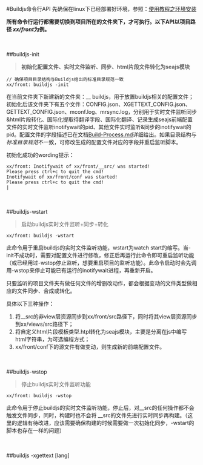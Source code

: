 #Buildjs命令行API
先确保在linux下已经部署好环境，参照：<a href="../README.md#一环境安装" target="_blank">使用教程之环境安装</a>

**所有命令行运行都需要切换到项目所在的文件夹下，才可执行。以下API以项目路径
*xx/front*为例。**

<br><br>
##buildjs-init
> **初始化配置文件、实时文件监听、同步、html片段文件转化为seajs模块**

	// 确保项目目录结构与Buildjs给出的标准目录规范一致
	xx/front: buildjs -init

在当前文件夹下新建新的文件夹：__ buildjs，用于放置buildjs相关的配置文件；初始化后该文件夹下有五个文件：CONFIG.json、XGETTEXT_CONFIG.json、GETTEXT_CONFIG.json、mconf.log、mrsync.log，分别用于实时文件监听同步&html片段转化、国际化提取待翻译字段、国际化翻译、记录生成seajs前端配置文件的实时文件监听inotifywait的pid、其他文件实时监听&同步的inotifywait的pid。配置文件的字段描述已在文档<a href="Build-Process.md#文件实时监听+同步+转化" target="_blank">Build-Process.md</a>详细给出。如果目录结构与*标准目录规范*不一致，可修改生成的配置文件对应的字段并重启监听脚本。

初始化成功的wording提示：

	xx/front: Inotifywait of xx/front/__src/ was started!
	Please press ctrl+c to quit the cmd!
	Inotifywait of xx/front/conf was started!
	Please press ctrl+c to quit the cmd!
	|

<br><br>
##buildjs-wstart
>启动buildjs实时文件监听+同步+转化

	xx/front: buildjs -wstart

此命令用于重启buildjs的实时文件监听功能，wstart为watch start的缩写。当-init不成功时，需要对配置文件进行修改，修正后再运行此命令即可重启监听功能（或已经用过-wstop停止监听，想要重启项目的监听功能）。此命令启动时会先调用-wstop来停止可能已有运行的inotifywait进程，再重新开启。

只要监听的项目文件夹有做任何文件的增删改动作，都会根据变动的文件类型做相应的文件同步、合成或转化。

具体以下三种操作：

1. 将__src的非view层资源同步到xx/front/src路径下，同时将其view层资源同步到xx/views/src路径下；
2. 将自定义html片段模板类型.htpl转化为seajs模块，主要是分离在js中编写html字符串，为可选编程方式；
3. xx/front/conf下的源文件有做变动，则生成新的前端配置文件。

<br><br>
##buildjs-wstop
>停止buildjs实时文件监听功能

	xx/front: buildjs -wstop

此命令用于停止buildjs的实时文件监听功能，停止后，对__src的任何操作都不会触发文件同步，同时，构建时也不会将 __src的文件先进行实时同步再构建。（这里的逻辑有待改进，应该需要确保构建的时候需要做一次初始化同步，-wstart的脚本也存在一样的问题）

<br><br>
##buildjs -xgettext [lang]
